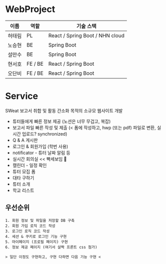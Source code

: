 # WebProject

|이름|역할|기술 스택|
|-|-|-|
|허태림|PL|React / Spring Boot / NHN cloud|
|노승현|BE|Spring Boot|
|설만수|BE|Spring Boot|
|현서호|FE / BE|React / Spring Boot|
|오단비|FE / BE|React / Spring Boot|

# Service

SWeat 보고서 취합 및 활동 간소화 목적의 소규모 웹사이트 개발

- 튜터들에게 빠른 정보 제공 (노션은 너무 무겁고, 복잡)
- 보고서 파일 빠른 작성 및 제출 (< 폼에 작성하고, hwp (또는 pdf) 파일로 변환, 실시간 업로드? synchronized)
- Q & A 게시판
- 로그인 & 회원가입 (학번 사용)
- notificator - 튜터 날짜 알림 등
- 실시간 회의실 << 빡세보임 🤯
- 캘린더 - 일정 확인
- 튜터 모집 폼
- 대타 구하기
- 튜터 소개
- 학교 리스트

## 우선순위

```
1. 회원 정보 및 파일을 저장할 DB 구축
2. 회원 가입 로직 코드 작성
3. 로그인 로직 코드 작성
4. 세션 & 쿠키로 로그인 기능 구현
5. 마이페이지 (프로필 페이지) 구현
6. 정보 제공 페이지 (여기서 살짝 프론트 css 첨가)

> 일단 이정도 구현하고, 구현 다하면 다음 기능 구현 <
```
